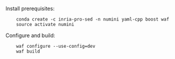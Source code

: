 Install prerequisites:

		conda create -c inria-pro-sed -n numini yaml-cpp boost waf
		source activate numini

Configure and build:

		waf configure --use-config=dev
		waf build
